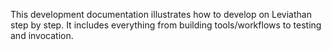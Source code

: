 This development documentation illustrates how to develop on Leviathan step by step. It includes everything from building tools/workflows to testing and invocation.
